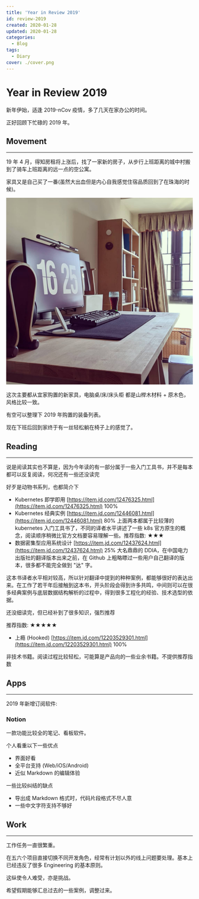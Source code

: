 ```yaml
---
title: 'Year in Review 2019'
id: review-2019
created: 2020-01-28
updated: 2020-01-28
categories:
  - Blog
tags:
  - Diary
cover: ./cover.png
---
```


# Year in Review 2019

新年伊始，适逢 2019-nCov 疫情，多了几天在家办公的时间。

正好回顾下忙碌的 2019 年。

## Movement

---

19 年 4 月，得知房租将上涨后，找了一家新的房子，从步行上班距离的城中村搬到了骑车上班距离的远一点的空公寓。

家具又是自己买了一番(虽然大出血但是内心自我感觉住宿品质回到了在珠海的时候)。

![New Apartment](./movement.png)

这次主要都从宜家购置的新家具，电脑桌/床/床头柜 都是山榉木材料 + 原木色，风格比较一致。

有空可以整理下 2019 年购置的装备列表。

现在下班后回到家终于有一丝轻松躺在椅子上的感觉了。

## Reading

---

说是阅读其实也不算是，因为今年读的有一部分属于一些入门工具书，并不是每本都可以反复阅读，何况还有一些还没读完

好歹是动物书系列，也都简介下

- Kubernetes 即学即用 [https://item.jd.com/12476325.html](https://item.jd.com/12476325.html) 100%
- Kubernetes 经典实例 [https://item.jd.com/12446081.html](https://item.jd.com/12446081.html) 80% 上面两本都属于比较薄的 kubernetes 入门工具书了，不同的译者水平讲述了一些 k8s 官方原生的概念，阅读顺序稍微比官方文档要容易理解一些。推荐指数: ★★★
- 数据密集型应用系统设计 [https://item.jd.com/12437624.html](https://item.jd.com/12437624.html) 25% 大名鼎鼎的 DDIA，在中国电力出版社的翻译版本出来之前，在 Github 上粗略瞟过一些用户自己翻译的版本，很多都不能完全做到 "达" 字。

这本书译者水平相对较高，所以针对翻译中提到的种种案例，都能够很好的表达出来。在工作了若干年后接触到这本书，开头阶段会得到许多共鸣，中间则可以在很多经典案例与底层数据结构解析的过程中，得到很多工程化的经验、技术选型的依据。

还没细读完，但已经补到了很多知识，强烈推荐

推荐指数: ★★★★★

- 上瘾 (Hooked) [https://item.jd.com/12203529301.html](https://item.jd.com/12203529301.html) 100%

非技术书籍。阅读过程比较轻松，可能算是产品向的一些业余书籍。不提供推荐指数

## Apps

---

2019 年新增订阅软件:

### Notion

一款功能比较全的笔记、看板软件。

个人看重以下一些优点

- 界面好看
- 全平台支持 (Web/iOS/Android)
- 近似 Markdown 的编辑体验

一些比较纠结的缺点

- 导出成 Markdown 格式时，代码片段格式不尽人意
- 一些中文字符支持不够好

## Work

---

工作任务一直很繁重。

在五六个项目直接切换不同开发角色，经常有计划以外的线上问题要处理。基本上已经违反了很多 Engineering 的基本原则。

这纵使令人难受，亦是挑战。

希望假期能够汇总过去的一些案例，调整过来。
